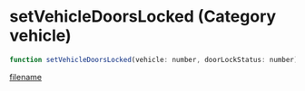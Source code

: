 # setVehicleDoorsLocked (Category vehicle)

```js
function setVehicleDoorsLocked(vehicle: number, doorLockStatus: number): void
```

[filename](setVehicleDoorsLocked_m.md ':include')